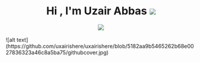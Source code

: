<h1 align="center">Hi , I'm Uzair Abbas <img src="https://media.giphy.com/media/hvRJCLFzcasrR4ia7z/giphy.gif" width="35"></h1>
<p align="center">
  <a href="https://github.com/DenverCoder1/readme-typing-svg"><img src="https://readme-typing-svg.herokuapp.com?lines=Software+Engineering+Student;Competitive+Programmer;Excellent+knowledge+of+Core+subjects;Ability+to+grasp+the+new+skills+quickly;Always+learning+new+things&center=true&width=500&height=50"></a>
</p>
![alt text](https://github.com/uxairishere/uxairishere/blob/5182aa9b5465262b68e0027836323a46c8a5ba75/githubcover.jpg)
